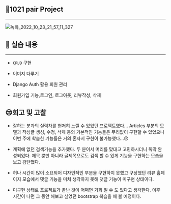 ## 🎉1021 pair Project

***

![녹화_2022_10_23_21_57_11_327](https://user-images.githubusercontent.com/70432152/197394187-350cae49-c3ea-4483-b4cc-8040f19b5396.gif)

## 📗 실습 내용

***

- `CRUD` 구현

- 이미지 다루기

- Django Auth 활용 회원 관리

- 회원가입 기능,로그인, 로그아웃, 리뷰작성, 삭제

## 😢회고 및 고찰

- 잘하는 분과의 실력차를 헌저히 느낄 수 있었던 프로젝트였다... Articles 부분의 모델과 작성글 생성, 수정, 삭제 등의 기본적인 기능들은 무리없이 구현할 수 있었으나 이번 주에 학습한 기능들은 거의 혼자서 구현이 불가능했다...😢

- 계획에 없던 검색기능을 추가했다. 두 분이서 머리를 맞대고 고민하시더니 뚝딱 완성되었다. 제목 뿐만 아니라 글제목으로도 검색 할 수 있게 기능을 구현하는 모습을 보고 감탄했다. 

- 허나 시간이 많이 소요되어 디자인적인 부분을 구현하지 못했고 구상했던 리뷰 홈페이지 모습에서 댓글 기능을 미처 생각하지 못해 댓글 기능이 미구현 상태이다. 

- 미구현 상태로 프로젝트가 끝난 것이 어쩌면 기회 일 수 도 있다고 생각한다. 이후 시간이 나면 그 동안  해보고 싶었던 bootstrap 복습을 해 볼 예정이다.


